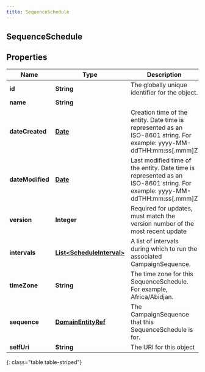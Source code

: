 ```yaml
---
title: SequenceSchedule
---
```


## SequenceSchedule

## Properties

| Name             | Type                                                                         | Description                                                                                                               | Notes      |
| ---------------- | ---------------------------------------------------------------------------- | ------------------------------------------------------------------------------------------------------------------------- | ---------- |
| **id**           | <!----><!---->**String**<!---->                                              | The globally unique identifier for the object.                                                                            | [optional] |
| **name**         | <!----><!---->**String**<!---->                                              |                                                                                                                           | [optional] |
| **dateCreated**  | <!----><!---->[**Date**](Date.md)<!---->                                     | Creation time of the entity. Date time is represented as an ISO-8601 string. For example: yyyy-MM-ddTHH:mm:ss[.mmm]Z      | [optional] |
| **dateModified** | <!----><!---->[**Date**](Date.md)<!---->                                     | Last modified time of the entity. Date time is represented as an ISO-8601 string. For example: yyyy-MM-ddTHH:mm:ss[.mmm]Z | [optional] |
| **version**      | <!----><!---->**Integer**<!---->                                             | Required for updates, must match the version number of the most recent update                                             | [optional] |
| **intervals**    | <!----><!---->[**List&lt;ScheduleInterval&gt;**](ScheduleInterval.md)<!----> | A list of intervals during which to run the associated CampaignSequence.                                                  |            |
| **timeZone**     | <!----><!---->**String**<!---->                                              | The time zone for this SequenceSchedule. For example, Africa/Abidjan.                                                     |            |
| **sequence**     | <!----><!---->[**DomainEntityRef**](DomainEntityRef.md)<!---->               | The CampaignSequence that this SequenceSchedule is for.                                                                   |            |
| **selfUri**      | <!----><!---->**String**<!---->                                              | The URI for this object                                                                                                   | [optional] |

{: class="table table-striped"}
